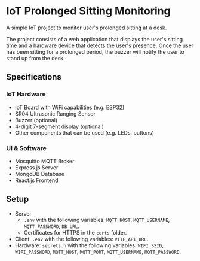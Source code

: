 # IoT Prolonged Sitting Monitoring

A simple IoT project to monitor user's prolonged sitting at a desk.

The project consists of a web application that displays the user's sitting time and a hardware device that detects the user's presence. Once the user has been sitting for a prolonged period, the buzzer will notify the user to stand up from the desk.

## Specifications

### IoT Hardware
- IoT Board with WiFi capabilities (e.g. ESP32)
- SR04 Ultrasonic Ranging Sensor
- Buzzer (optional)
- 4-digit 7-segment display (optional)
- Other components that can be used (e.g. LEDs, buttons)

### UI & Software
- Mosquitto MQTT Broker
- Express.js Server
- MongoDB Database
- React.js Frontend

## Setup

* Server
  * `.env` with the following variables: `MQTT_HOST`, `MQTT_USERNAME`, `MQTT_PASSWORD`, `DB_URL`.
  * Certificates for HTTPS in the `certs` folder.
* Client: `.env` with the following variables: `VITE_API_URL`.
* Hardware: `secrets.h` with the following variables: `WIFI_SSID`, `WIFI_PASSWORD`, `MQTT_HOST`, `MQTT_PORT`, `MQTT_USERNAME`, `MQTT_PASSWORD`.

